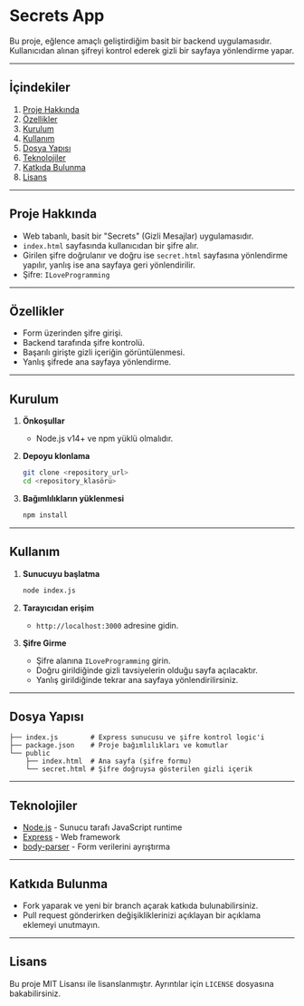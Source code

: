 # Secrets App

Bu proje, eğlence amaçlı geliştirdiğim basit bir backend uygulamasıdır. Kullanıcıdan alınan şifreyi kontrol ederek gizli bir sayfaya yönlendirme yapar.

---

## İçindekiler

1. [Proje Hakkında](#proje-hakkında)
2. [Özellikler](#özellikler)
3. [Kurulum](#kurulum)
4. [Kullanım](#kullanım)
5. [Dosya Yapısı](#dosya-yapısı)
6. [Teknolojiler](#teknolojiler)
7. [Katkıda Bulunma](#katkıda-bulunma)
8. [Lisans](#lisans)

---

## Proje Hakkında

- Web tabanlı, basit bir "Secrets" (Gizli Mesajlar) uygulamasıdır.
- `index.html` sayfasında kullanıcıdan bir şifre alır.
- Girilen şifre doğrulanır ve doğru ise `secret.html` sayfasına yönlendirme yapılır, yanlış ise ana sayfaya geri yönlendirilir.
- Şifre: `ILoveProgramming`

---

## Özellikler

- Form üzerinden şifre girişi.
- Backend tarafında şifre kontrolü.
- Başarılı girişte gizli içeriğin görüntülenmesi.
- Yanlış şifrede ana sayfaya yönlendirme.

---

## Kurulum

1. **Önkoşullar**
   - Node.js v14+ ve npm yüklü olmalıdır.

2. **Depoyu klonlama**
   ```bash
   git clone <repository_url>
   cd <repository_klasörü>
   ```

3. **Bağımlılıkların yüklenmesi**
   ```bash
   npm install
   ```

---

## Kullanım

1. **Sunucuyu başlatma**
   ```bash
   node index.js
   ```

2. **Tarayıcıdan erişim**
   - `http://localhost:3000` adresine gidin.

3. **Şifre Girme**
   - Şifre alanına `ILoveProgramming` girin.
   - Doğru girildiğinde gizli tavsiyelerin olduğu sayfa açılacaktır.
   - Yanlış girildiğinde tekrar ana sayfaya yönlendirilirsiniz.

---

## Dosya Yapısı

```
├── index.js        # Express sunucusu ve şifre kontrol logic'i
├── package.json    # Proje bağımlılıkları ve komutlar
└── public
    ├── index.html  # Ana sayfa (şifre formu)
    └── secret.html # Şifre doğruysa gösterilen gizli içerik
```

---

## Teknolojiler

- [Node.js](https://nodejs.org/) - Sunucu tarafı JavaScript runtime
- [Express](https://expressjs.com/) - Web framework
- [body-parser](https://www.npmjs.com/package/body-parser) - Form verilerini ayrıştırma

---

## Katkıda Bulunma

- Fork yaparak ve yeni bir branch açarak katkıda bulunabilirsiniz.
- Pull request gönderirken değişikliklerinizi açıklayan bir açıklama eklemeyi unutmayın.

---

## Lisans

Bu proje MIT Lisansı ile lisanslanmıştır. Ayrıntılar için `LICENSE` dosyasına bakabilirsiniz.

